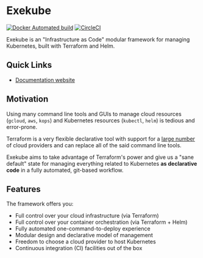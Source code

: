 # Exekube

[![Docker Automated build](https://img.shields.io/docker/automated/jrottenberg/ffmpeg.svg)](https://hub.docker.com/r/ilyasotkov/exekube/) [![CircleCI](https://circleci.com/gh/ilyasotkov/exekube/tree/develop.svg?style=svg)](https://circleci.com/gh/ilyasotkov/exekube/tree/develop)

Exekube is an "Infrastructure as Code" modular framework for managing Kubernetes, built with Terraform and Helm.

## Quick Links

- [Documentation website](https://ilyasotkov.github.io/exekube/)

## Motivation

Using many command line tools and GUIs to manage cloud resources (`gcloud`, `aws`, `kops`) and Kubernetes resources (`kubectl`, `helm`) is tedious and error-prone.

Terraform is a very flexible declarative tool with support for a [large number](https://www.terraform.io/docs/providers/index.html) of cloud providers and can replace all of the said command line tools.

Exekube aims to take advantage of Terraform's power and give us a "sane default" state for managing everything related to Kubernetes **as declarative code** in a fully automated, git-based workflow.

## Features

The framework offers you:

- Full control over your cloud infrastructure (via Terraform)
- Full control over your container orchestration (via Terraform + Helm)
- Fully automated one-command-to-deploy experience
- Modular design and declarative model of management
- Freedom to choose a cloud provider to host Kubernetes
- Continuous integration (CI) facilities out of the box
